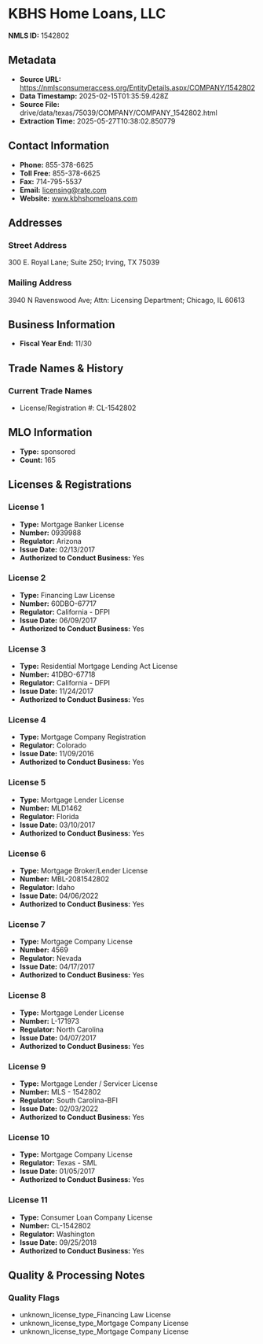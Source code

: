 # KBHS Home Loans, LLC

**NMLS ID:** 1542802

## Metadata
- **Source URL:** https://nmlsconsumeraccess.org/EntityDetails.aspx/COMPANY/1542802
- **Data Timestamp:** 2025-02-15T01:35:59.428Z
- **Source File:** drive/data/texas/75039/COMPANY/COMPANY_1542802.html
- **Extraction Time:** 2025-05-27T10:38:02.850779

## Contact Information
- **Phone:** 855-378-6625
- **Toll Free:** 855-378-6625
- **Fax:** 714-795-5537
- **Email:** licensing@rate.com
- **Website:** www.kbhshomeloans.com

## Addresses
### Street Address
300 E. Royal Lane; Suite 250; Irving, TX 75039

### Mailing Address
3940 N Ravenswood Ave; Attn: Licensing Department; Chicago, IL 60613

## Business Information
- **Fiscal Year End:** 11/30

## Trade Names & History
### Current Trade Names
- License/Registration #: CL-1542802

## MLO Information
- **Type:** sponsored
- **Count:** 165

## Licenses & Registrations

### License 1
- **Type:** Mortgage Banker License
- **Number:** 0939988
- **Regulator:** Arizona
- **Issue Date:** 02/13/2017
- **Authorized to Conduct Business:** Yes

### License 2
- **Type:** Financing Law License
- **Number:** 60DBO-67717
- **Regulator:** California - DFPI
- **Issue Date:** 06/09/2017
- **Authorized to Conduct Business:** Yes

### License 3
- **Type:** Residential Mortgage Lending Act License
- **Number:** 41DBO-67718
- **Regulator:** California - DFPI
- **Issue Date:** 11/24/2017
- **Authorized to Conduct Business:** Yes

### License 4
- **Type:** Mortgage Company Registration
- **Regulator:** Colorado
- **Issue Date:** 11/09/2016
- **Authorized to Conduct Business:** Yes

### License 5
- **Type:** Mortgage Lender License
- **Number:** MLD1462
- **Regulator:** Florida
- **Issue Date:** 03/10/2017
- **Authorized to Conduct Business:** Yes

### License 6
- **Type:** Mortgage Broker/Lender License
- **Number:** MBL-2081542802
- **Regulator:** Idaho
- **Issue Date:** 04/06/2022
- **Authorized to Conduct Business:** Yes

### License 7
- **Type:** Mortgage Company License
- **Number:** 4569
- **Regulator:** Nevada
- **Issue Date:** 04/17/2017
- **Authorized to Conduct Business:** Yes

### License 8
- **Type:** Mortgage Lender License
- **Number:** L-171973
- **Regulator:** North Carolina
- **Issue Date:** 04/07/2017
- **Authorized to Conduct Business:** Yes

### License 9
- **Type:** Mortgage Lender / Servicer License
- **Number:** MLS - 1542802
- **Regulator:** South Carolina-BFI
- **Issue Date:** 02/03/2022
- **Authorized to Conduct Business:** Yes

### License 10
- **Type:** Mortgage Company License
- **Regulator:** Texas - SML
- **Issue Date:** 01/05/2017
- **Authorized to Conduct Business:** Yes

### License 11
- **Type:** Consumer Loan Company License
- **Number:** CL-1542802
- **Regulator:** Washington
- **Issue Date:** 09/25/2018
- **Authorized to Conduct Business:** Yes

## Quality & Processing Notes
### Quality Flags
- unknown_license_type_Financing Law License
- unknown_license_type_Mortgage Company License
- unknown_license_type_Mortgage Company License
